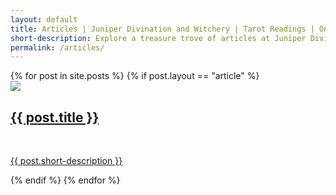 ```yaml
---
layout: default
title: Articles | Juniper Divination and Witchery | Tarot Readings | Online Tarot Card Reading
short-description: Explore a treasure trove of articles at Juniper Divination, where mystical wisdom meets modern living. Uncover the secrets of tarot card meanings, explore diverse divination practices, and discover spiritual guidance for your journey.
permalink: /articles/
---
```


<div class="article-list">
{% for post in site.posts %}
  {% if post.layout == "article" %}
  <div class="article">
    <a href="{{ post.url }}"> <img src="/assets/img/article/{{post.img}}"></a>
      <a href="{{ post.url }}">
      <h2>
        {{ post.title }}
      </h2>
      <br class="hide-on-mobile">
      <p class="no-padding-bottom">{{ post.short-description }}</p>
      </a>
  </div>
  {% endif %}
{% endfor %}
</div>